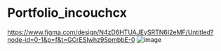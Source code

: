 # Portfolio_incouchcx
https://www.figma.com/design/N4zD6HTUAJEySRTN6I2eMF/Untitled?node-id=0-1&p=f&t=GCrESIwhz9SpmbbE-0
![image](https://github.com/user-attachments/assets/cd320d3c-dbd8-42ce-9fe1-83a38fb16db9)

